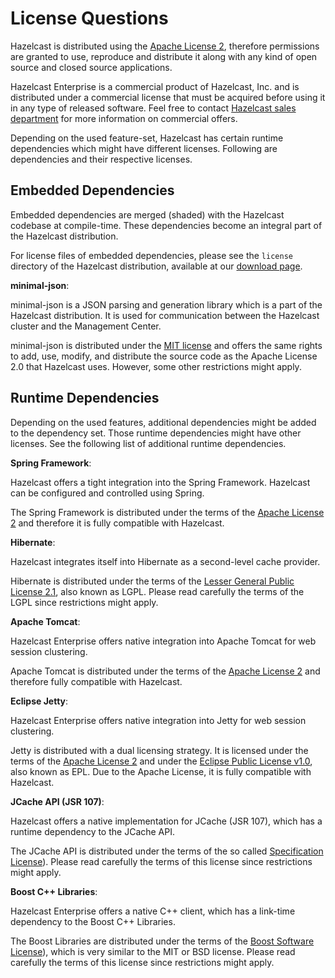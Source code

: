 
# License Questions

Hazelcast is distributed using the <a href="http://www.apache.org/licenses/LICENSE-2.0" target="_blank">Apache License 2</a>, therefore permissions are granted
to use, reproduce and distribute it along with any kind of open source and closed source applications.

Hazelcast Enterprise is a commercial product of Hazelcast, Inc. and is distributed under a commercial license that must be acquired
before using it in any type of released software. Feel free to contact <a href="http://hazelcast.com/contact/" target="_blank">Hazelcast sales department</a>
for more information on commercial offers.

Depending on the used feature-set, Hazelcast has certain runtime dependencies which might have different licenses. Following are dependencies and their respective licenses.

## Embedded Dependencies

Embedded dependencies are merged (shaded) with the Hazelcast codebase at compile-time. These dependencies become an integral part
of the Hazelcast distribution.

For license files of embedded dependencies, please see the `license` directory of the Hazelcast distribution, available at our
<a href="http://hazelcast.org/download/" target="_blank">download page</a>.

**minimal-json**:

minimal-json is a JSON parsing and generation library which is a part of the Hazelcast distribution. It is used for communication
between the Hazelcast cluster and the Management Center.

minimal-json is distributed under the <a href="http://opensource.org/licenses/MIT" target="_blank">MIT license</a> and offers the same rights to add, use,
modify, and distribute the source code as the Apache License 2.0 that Hazelcast uses. However, some other restrictions might apply.

## Runtime Dependencies

Depending on the used features, additional dependencies might be added to the dependency set. Those runtime dependencies might have
other licenses. See the following list of additional runtime dependencies.

**Spring Framework**:

Hazelcast offers a tight integration into the Spring Framework. Hazelcast can be configured and controlled using Spring.

The Spring Framework is distributed under the terms of the <a href="http://www.apache.org/licenses/LICENSE-2.0" target="_blank">Apache License 2</a> and therefore it is
fully compatible with Hazelcast.

**Hibernate**:

Hazelcast integrates itself into Hibernate as a second-level cache provider.

Hibernate is distributed under the terms of the <a href="https://www.gnu.org/licenses/lgpl-2.1.html" target="_blank">Lesser General Public License 2.1</a>, 
also known as LGPL. Please read carefully the terms of the LGPL since restrictions might apply.

**Apache Tomcat**:

Hazelcast Enterprise offers native integration into Apache Tomcat for web session clustering.

Apache Tomcat is distributed under the terms of the <a href="http://www.apache.org/licenses/LICENSE-2.0" target="_blank">Apache License 2</a> and therefore
fully compatible with Hazelcast.

**Eclipse Jetty**:

Hazelcast Enterprise offers native integration into Jetty for web session clustering.

Jetty is distributed with a dual licensing strategy. It is licensed under the terms of the <a href="http://www.apache.org/licenses/LICENSE-2.0" target="_blank">Apache License 2</a>
and under the <a href="https://www.eclipse.org/legal/epl-v10.html" target="_blank">Eclipse Public License v1.0</a>, also known as EPL. Due to the Apache License,
it is fully compatible with Hazelcast.

**JCache API (JSR 107)**:

Hazelcast offers a native implementation for JCache (JSR 107), which has a runtime dependency to the JCache API.

The JCache API is distributed under the terms of the so called <a href="https://jcp.org/aboutJava/communityprocess/licenses/jsr107/Spec-License-JSR-107-10_22_12.pdf" target="_blank">Specification License</a>).
Please read carefully the terms of this license since restrictions might apply.

**Boost C++ Libraries**:

Hazelcast Enterprise offers a native C++ client, which has a link-time dependency to the Boost C++ Libraries.

The Boost Libraries are distributed under the terms of the <a href="http://www.boost.org/LICENSE_1_0.txt" target="_blank">Boost Software License</a>), which is
very similar to the MIT or BSD license. Please read carefully the terms of this license since restrictions might apply.

